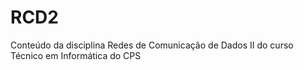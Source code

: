# RCD2
Conteúdo da disciplina Redes de Comunicação de Dados II do curso Técnico em Informática do CPS
